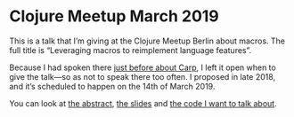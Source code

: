 # Clojure Meetup March 2019

This is a talk that I’m giving at the Clojure Meetup Berlin about macros. The
full title is “Leveraging macros to reimplement language features”.

Because I had spoken there [just before about Carp](https://github.com/hellerve/carp-talks/tree/master/clojure-meetup-berlin-oct-2018),
I left it open when to give the talk—so as not to speak there too often. I
proposed in late 2018, and it’s scheduled to happen on the 14th of March 2019.

You can look at [the abstract](./abstract.md), [the slides](./talk.pdf) and [the
code I want to talk about](./code.clj).
